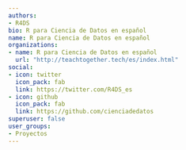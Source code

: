 ```yaml
---
authors:
- R4DS
bio: R para Ciencia de Datos en español
name: R para Ciencia de Datos en español
organizations:
- name: R para Ciencia de Datos en español
  url: "http://teachtogether.tech/es/index.html"
social:
- icon: twitter
  icon_pack: fab
  link: https://twitter.com/R4DS_es
- icon: github
  icon_pack: fab
  link: https://github.com/cienciadedatos
superuser: false
user_groups:
- Proyectos
---
```





